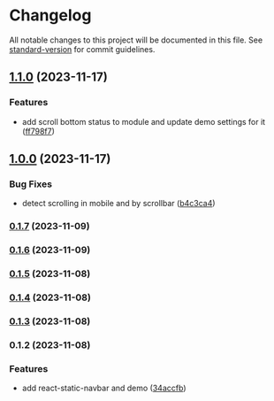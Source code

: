 # Changelog

All notable changes to this project will be documented in this file. See [standard-version](https://github.com/conventional-changelog/standard-version) for commit guidelines.

## [1.1.0](https://github.com/waitingwittykitty/react-sticky-navbar/compare/v1.0.0...v1.1.0) (2023-11-17)


### Features

* add scroll bottom status to module and update demo settings for it ([ff798f7](https://github.com/waitingwittykitty/react-sticky-navbar/commit/ff798f78329d902888d23a45798e08356976a54a))

## [1.0.0](https://github.com/waitingwittykitty/react-sticky-navbar/compare/v0.1.7...v1.0.0) (2023-11-17)


### Bug Fixes

* detect scrolling in mobile and by scrollbar ([b4c3ca4](https://github.com/waitingwittykitty/react-sticky-navbar/commit/b4c3ca476f5b5db9998faba1ec532f8a40fdd1f2))

### [0.1.7](https://github.com/waitingwittykitty/react-sticky-navbar/compare/v0.1.6...v0.1.7) (2023-11-09)

### [0.1.6](https://github.com/waitingwittykitty/react-sticky-navbar/compare/v0.1.5...v0.1.6) (2023-11-09)

### [0.1.5](https://github.com/waitingwittykitty/react-sticky-navbar/compare/v0.1.4...v0.1.5) (2023-11-08)

### [0.1.4](https://github.com/waitingwittykitty/react-sticky-navbar/compare/v0.1.3...v0.1.4) (2023-11-08)

### [0.1.3](https://github.com/waitingwittykitty/react-sticky-navbar/compare/v0.1.2...v0.1.3) (2023-11-08)

### 0.1.2 (2023-11-08)


### Features

* add react-static-navbar and demo ([34accfb](https://github.com/waitingwittykitty/react-sticky-navbar/commit/34accfbe97d31e7fdb35397b69145f6aec5805f8))
